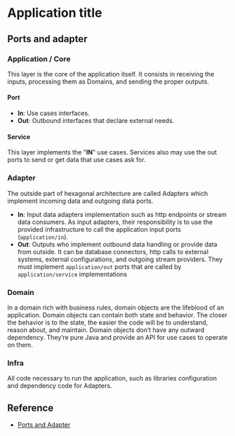 # Application title

## Ports and adapter

### Application / Core

This layer is the core of the application itself. It consists in receiving the inputs, processing them as Domains, 
and sending the proper outputs.

#### Port
- **In**: Use cases interfaces.
- **Out**: Outbound interfaces that declare external needs.

#### Service

This layer implements the "**IN**"  use cases. 
Services also may use the out ports to send or get data that use cases ask for.

### Adapter
The outside part of hexagonal architecture are called Adapters which implement incoming data and outgoing data ports.

- **In**: Input data adapters implementation such as http endpoints or stream data consumers. As input adapters,
  their responsibility is to use the provided infrastructure to call the application input ports (`application/in`).
- **Out**: Outputs who implement outbound data handling or provide data from outside. It can be database connectors,
  http calls to external systems, external configurations, and outgoing stream providers. They must implement
  `application/out` ports that are called by `application/service` implementations


### Domain

In a domain rich with business rules, domain objects are the lifeblood of an application. Domain objects can contain 
both state and behavior. 
The closer the behavior is to the state, the easier the code will be to understand, reason about, and maintain.
Domain objects don’t have any outward dependency. They’re pure Java and provide an API for use cases to operate on them. 

### Infra

All code necessary to run the application, such as libraries configuration and dependency code for Adapters.


## Reference

- [Ports and Adapter](https://reflectoring.io/spring-hexagonal/)